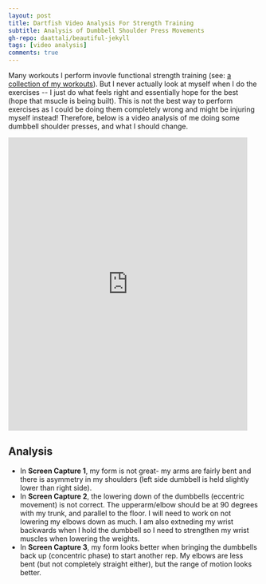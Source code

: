 ```yaml
---
layout: post
title: Dartfish Video Analysis For Strength Training
subtitle: Analysis of Dumbbell Shoulder Press Movements
gh-repo: daattali/beautiful-jekyll
tags: [video analysis]
comments: true
---
```


Many workouts I perform invovle functional strength training (see: [a collection of my workouts](https://sara-xue.github.io/KNES381Final/2023-04-08-excel-spreadsheet-data/)).
But I never actually look at myself when I do the exercises -- I just do what feels right and essentially hope for the best (hope that msucle is being built).
This is not the best way to perform exercises as I could be doing them completely wrong and might be injuring myself instead!
Therefore, below is a video analysis of me doing some dumbbell shoulder presses, and what I should change.

<iframe src="https://www.dartfish.tv/Embed?CR=p191119c541657m7990381&VW=480&VH=573&sh=li&aid=3c0b262c-cb9b-4e8f-9bdb-4b8ce8938a52" width="480" height="588" frameborder="0" allowfullscreen ></iframe>

## Analysis ##
* In **Screen Capture 1**, my form is not great- my arms are fairly bent and there is asymmetry in my shoulders (left side dumbbell is held slightly lower than right side).
* In **Screen Capture 2**, the lowering down of the dumbbells (eccentric movement) is not correct. The upperarm/elbow should be at 90 degrees with my trunk, and parallel to the floor. I will need to work on not lowering my elbows down as much. I am also extneding my wrist backwards when I hold the dumbbell so I need to strengthen my wrist muscles when lowering the weights.
* In **Screen Capture 3**, my form looks better when bringing the dumbbells back up (concentric phase) to start another rep. My elbows are less bent (but not completely straight either), but the range of motion looks better.
